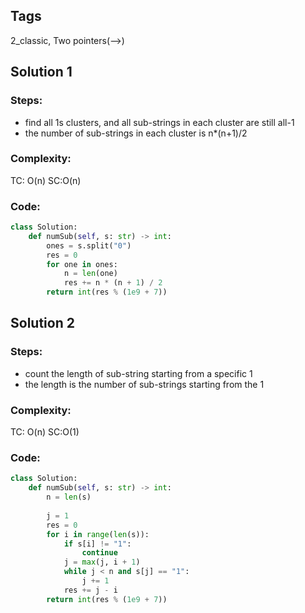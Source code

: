 ## Tags
2_classic, Two pointers(-->)

## Solution 1
### Steps:
- find all 1s clusters, and all sub-strings in each cluster are still all-1
- the number of sub-strings in each cluster is n*(n+1)/2
### Complexity:
TC: O(n) SC:O(n)
### Code:
```py
class Solution: 
    def numSub(self, s: str) -> int: 
        ones = s.split("0") 
        res = 0 
        for one in ones: 
            n = len(one) 
            res += n * (n + 1) / 2 
        return int(res % (1e9 + 7))
```

## Solution 2
### Steps:
- count the length of sub-string starting from a specific 1
- the length is the number of sub-strings starting from the 1
### Complexity:
TC: O(n) SC:O(1)
### Code:
```py
class Solution: 
    def numSub(self, s: str) -> int:         
        n = len(s) 
         
        j = 1 
        res = 0 
        for i in range(len(s)): 
            if s[i] != "1": 
                continue 
            j = max(j, i + 1) 
            while j < n and s[j] == "1": 
                j += 1 
            res += j - i 
        return int(res % (1e9 + 7))
```
